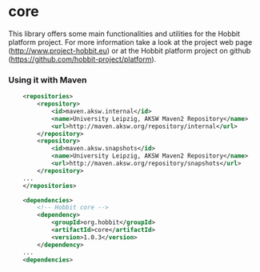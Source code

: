 # core
This library offers some main functionalities and utilities for the Hobbit platform project. For more information take a look at the project web page (http://www.project-hobbit.eu) or at the Hobbit platform project on github (https://github.com/hobbit-project/platform).

### Using it with Maven

```xml
	<repositories>
		<repository>
			<id>maven.aksw.internal</id>
			<name>University Leipzig, AKSW Maven2 Repository</name>
			<url>http://maven.aksw.org/repository/internal</url>
		</repository>
		<repository>
			<id>maven.aksw.snapshots</id>
			<name>University Leipzig, AKSW Maven2 Repository</name>
			<url>http://maven.aksw.org/repository/snapshots</url>
		</repository>
    ...
	</repositories>

	<dependencies>
		<!-- Hobbit core -->
		<dependency>
			<groupId>org.hobbit</groupId>
			<artifactId>core</artifactId>
			<version>1.0.3</version>
		</dependency>
    ...
	<dependencies>
```
